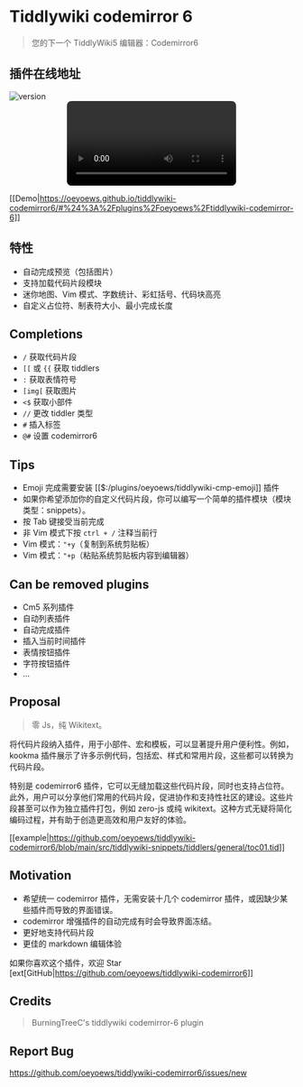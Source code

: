 # Tiddlywiki codemirror 6

> 您的下一个 TiddlyWiki5 编辑器：Codemirror6

## 插件在线地址

<TwPlugin name="tiddlywiki-codemirror-6" />

<img alt="version" src="https://img.shields.io/badge/dynamic/json?url=https%3A%2F%2Fraw.githubusercontent.com%2Foeyoews%2Ftiddlywiki-codemirror6%2Fmain%2Fpackage.json&query=version&style=flat-square&logo=Codemirror&logoColor=white&label=codemirror&labelColor=black&color=black">

<center>
<video width="300" controls style="border-radius:8px;">
  <source src="https://user-images.githubusercontent.com/72405338/294956491-948b791f-04e1-4447-a5d3-81ebb13619de.mp4" type="video/mp4">
</video>
</center>

[[Demo|https://oeyoews.github.io/tiddlywiki-codemirror6/#%24%3A%2Fplugins%2Foeyoews%2Ftiddlywiki-codemirror-6]]


## 特性

* 自动完成预览（包括图片）
* 支持加载代码片段模块
* 迷你地图、Vim 模式、字数统计、彩虹括号、代码块高亮
* 自定义占位符、制表符大小、最小完成长度

## Completions

* `/` 获取代码片段
* `[[` 或 `{{` 获取 tiddlers
* `:` 获取表情符号
* `[img[` 获取图片
* `<$` 获取小部件
* `//` 更改 tiddler 类型
* `#` 插入标签
* `@#` 设置 codemirror6

## Tips

* Emoji 完成需要安装 [[$:/plugins/oeyoews/tiddlywiki-cmp-emoji]] 插件
* 如果你希望添加你的自定义代码片段，你可以编写一个简单的插件模块（模块类型：snippets）。
* 按 Tab 键接受当前完成
* 非 Vim 模式下按 `ctrl + /` 注释当前行
* Vim 模式：`"+y`（复制到系统剪贴板）
* Vim 模式：`"+p`（粘贴系统剪贴板内容到编辑器）

## Can be removed plugins

* Cm5 系列插件
* 自动列表插件
* 自动完成插件
* 插入当前时间插件
* 表情按钮插件
* 字符按钮插件
* ...

## Proposal

> 零 Js，纯 Wikitext。

将代码片段纳入插件，用于小部件、宏和模板，可以显著提升用户便利性。例如，kookma 插件展示了许多示例代码，包括宏、样式和常用片段，这些都可以转换为代码片段。

特别是 codemirror6 插件，它可以无缝加载这些代码片段，同时也支持占位符。此外，用户可以分享他们常用的代码片段，促进协作和支持性社区的建设。这些片段甚至可以作为独立插件打包，例如 zero-js 或纯 wikitext。这种方式无疑将简化编码过程，并有助于创造更高效和用户友好的体验。

[[example|https://github.com/oeyoews/tiddlywiki-codemirror6/blob/main/src/tiddlywiki-snippets/tiddlers/general/toc01.tid]]

## Motivation

* 希望统一 codemirror 插件，无需安装十几个 codemirror 插件，或因缺少某些插件而导致的界面错误。
* codemirror 增强插件的自动完成有时会导致界面冻结。
* 更好地支持代码片段
* 更佳的 markdown 编辑体验

如果你喜欢这个插件，欢迎 Star [ext[GitHub|https://github.com/oeyoews/tiddlywiki-codemirror6]]

## Credits

> BurningTreeC's tiddlywiki codemirror-6 plugin

## Report Bug

https://github.com/oeyoews/tiddlywiki-codemirror6/issues/new